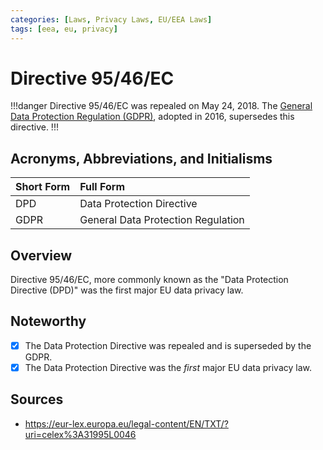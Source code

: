```yaml
---
categories: [Laws, Privacy Laws, EU/EEA Laws]
tags: [eea, eu, privacy]
---
```


# Directive 95/46/EC

!!!danger
Directive 95/46/EC was repealed on May 24, 2018. The [General Data Protection Regulation (GDPR)](/laws/gdpr.md), adopted in 2016, supersedes this directive.
!!!

## Acronyms, Abbreviations, and Initialisms

Short Form | Full Form
:--- | :---
DPD | Data Protection Directive
GDPR | General Data Protection Regulation

## Overview

Directive 95/46/EC, more commonly known as the "Data Protection Directive (DPD)" was the first major EU data privacy law.

## Noteworthy

- [x] The Data Protection Directive was repealed and is superseded by the GDPR.
- [x] The Data Protection Directive was the *first* major EU data privacy law.

## Sources

- https://eur-lex.europa.eu/legal-content/EN/TXT/?uri=celex%3A31995L0046